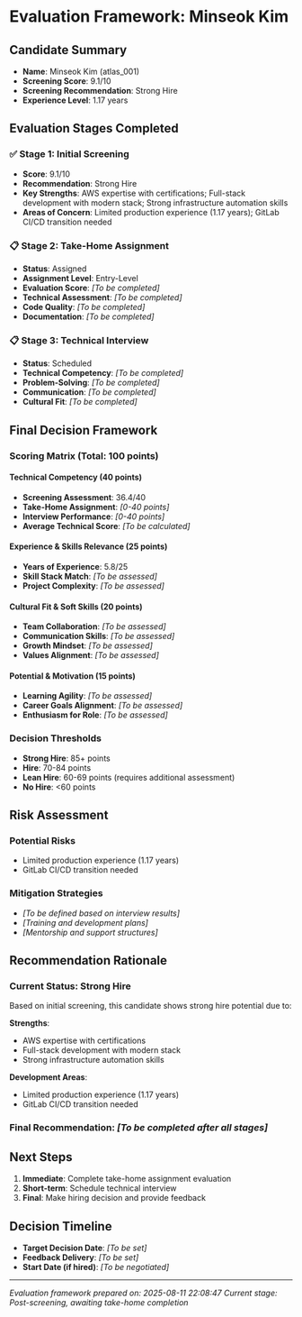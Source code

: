 # Evaluation Framework: Minseok Kim

## Candidate Summary
- **Name**: Minseok Kim (atlas_001)
- **Screening Score**: 9.1/10
- **Screening Recommendation**: Strong Hire
- **Experience Level**: 1.17 years

## Evaluation Stages Completed

### ✅ Stage 1: Initial Screening
- **Score**: 9.1/10
- **Recommendation**: Strong Hire
- **Key Strengths**: AWS expertise with certifications; Full-stack development with modern stack; Strong infrastructure automation skills
- **Areas of Concern**: Limited production experience (1.17 years); GitLab CI/CD transition needed

### 📋 Stage 2: Take-Home Assignment
- **Status**: Assigned
- **Assignment Level**: Entry-Level
- **Evaluation Score**: _[To be completed]_
- **Technical Assessment**: _[To be completed]_
- **Code Quality**: _[To be completed]_
- **Documentation**: _[To be completed]_

### 📋 Stage 3: Technical Interview
- **Status**: Scheduled
- **Technical Competency**: _[To be completed]_
- **Problem-Solving**: _[To be completed]_
- **Communication**: _[To be completed]_
- **Cultural Fit**: _[To be completed]_

## Final Decision Framework

### Scoring Matrix (Total: 100 points)

#### Technical Competency (40 points)
- **Screening Assessment**: 36.4/40
- **Take-Home Assignment**: _[0-40 points]_
- **Interview Performance**: _[0-40 points]_
- **Average Technical Score**: _[To be calculated]_

#### Experience & Skills Relevance (25 points)
- **Years of Experience**: 5.8/25
- **Skill Stack Match**: _[To be assessed]_
- **Project Complexity**: _[To be assessed]_

#### Cultural Fit & Soft Skills (20 points)
- **Team Collaboration**: _[To be assessed]_
- **Communication Skills**: _[To be assessed]_
- **Growth Mindset**: _[To be assessed]_
- **Values Alignment**: _[To be assessed]_

#### Potential & Motivation (15 points)
- **Learning Agility**: _[To be assessed]_
- **Career Goals Alignment**: _[To be assessed]_
- **Enthusiasm for Role**: _[To be assessed]_

### Decision Thresholds
- **Strong Hire**: 85+ points
- **Hire**: 70-84 points
- **Lean Hire**: 60-69 points (requires additional assessment)
- **No Hire**: <60 points

## Risk Assessment

### Potential Risks
- Limited production experience (1.17 years)
- GitLab CI/CD transition needed

### Mitigation Strategies
- _[To be defined based on interview results]_
- _[Training and development plans]_
- _[Mentorship and support structures]_

## Recommendation Rationale

### Current Status: Strong Hire
Based on initial screening, this candidate shows strong hire potential due to:

**Strengths**:
- AWS expertise with certifications
- Full-stack development with modern stack
- Strong infrastructure automation skills

**Development Areas**:
- Limited production experience (1.17 years)
- GitLab CI/CD transition needed

### Final Recommendation: _[To be completed after all stages]_

## Next Steps
1. **Immediate**: Complete take-home assignment evaluation
2. **Short-term**: Schedule technical interview
3. **Final**: Make hiring decision and provide feedback

## Decision Timeline
- **Target Decision Date**: _[To be set]_
- **Feedback Delivery**: _[To be set]_
- **Start Date (if hired)**: _[To be negotiated]_

---
*Evaluation framework prepared on: 2025-08-11 22:08:47*
*Current stage: Post-screening, awaiting take-home completion*
